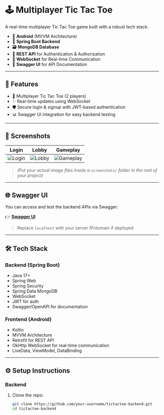 # 🕹️ Multiplayer Tic Tac Toe

A real-time multiplayer Tic Tac Toe game built with a robust tech stack:

- 📱 **Android** (MVVM Architecture)
- 🧠 **Spring Boot Backend**
- 🗃️ **MongoDB Database**
- 🔐 **REST API** for Authentication & Authorization
- 🔄 **WebSocket** for Real-time Communication
- 📑 **Swagger UI** for API Documentation

---

## 🚀 Features

- 👥 Multiplayer Tic Tac Toe (2 players)
- ✨ Real-time updates using WebSocket
- 🛡️ Secure login & signup with JWT-based authentication
- 📊 Swagger UI integration for easy backend testing

---

## 📸 Screenshots

| Login | Lobby | Gameplay |
|-------|-------|----------|
| ![Login](screenshots/login.png) | ![Lobby](screenshots/lobby.png) | ![Gameplay](screenshots/gameplay.png) |

> *(Put your actual image files inside a `screenshots/` folder in the root of your project)*

---

## 🌐 Swagger UI

You can access and test the backend APIs via Swagger:

👉 **[Swagger UI](https://tictactoe-online-mf1f.onrender.com/swagger-ui/index.html#)**  
> Replace `localhost` with your server IP/domain if deployed

---

## 🛠️ Tech Stack

### Backend (Spring Boot)
- Java 17+
- Spring Web
- Spring Security
- Spring Data MongoDB
- WebSocket
- JWT for auth
- Swagger/OpenAPI for documentation

### Frontend (Android)
- Kotlin
- MVVM Architecture
- Retrofit for REST API
- OkHttp WebSocket for real-time communication
- LiveData, ViewModel, DataBinding

---

## ⚙️ Setup Instructions

### Backend
1. Clone the repo:
   ```bash
   git clone https://github.com/your-username/tictactoe-backend.git
   cd tictactoe-backend
